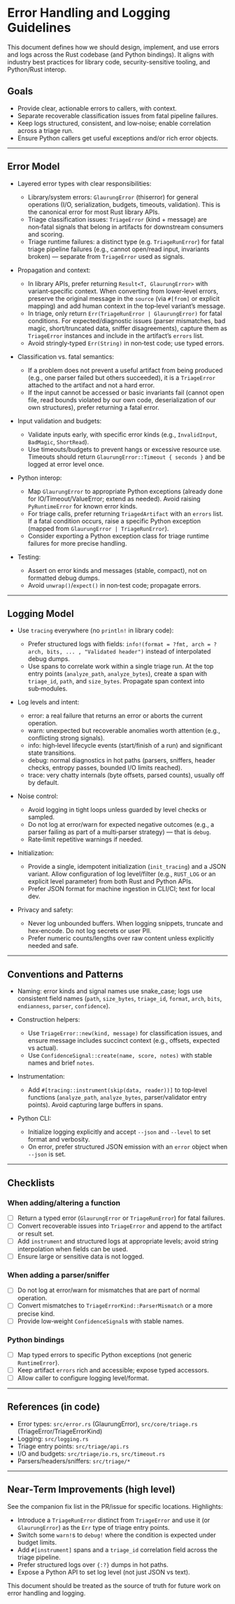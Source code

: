 # Error Handling and Logging Guidelines

This document defines how we should design, implement, and use errors and logs across the Rust codebase (and Python bindings). It aligns with industry best practices for library code, security-sensitive tooling, and Python/Rust interop.

## Goals

- Provide clear, actionable errors to callers, with context.
- Separate recoverable classification issues from fatal pipeline failures.
- Keep logs structured, consistent, and low‑noise; enable correlation across a triage run.
- Ensure Python callers get useful exceptions and/or rich error objects.

---

## Error Model

- Layered error types with clear responsibilities:
  - Library/system errors: `GlaurungError` (thiserror) for general operations (I/O, serialization, budgets, timeouts, validation). This is the canonical error for most Rust library APIs.
  - Triage classification issues: `TriageError` (kind + message) are non‑fatal signals that belong in artifacts for downstream consumers and scoring.
  - Triage runtime failures: a distinct type (e.g. `TriageRunError`) for fatal triage pipeline failures (e.g., cannot open/read input, invariants broken) — separate from `TriageError` used as signals.

- Propagation and context:
  - In library APIs, prefer returning `Result<T, GlaurungError>` with variant‑specific context. When converting from lower‑level errors, preserve the original message in the `source` (via `#[from]` or explicit mapping) and add human context in the top‑level variant’s message.
  - In triage, only return `Err(TriageRunError | GlaurungError)` for fatal conditions. For expected/diagnostic issues (parser mismatches, bad magic, short/truncated data, sniffer disagreements), capture them as `TriageError` instances and include in the artifact’s `errors` list.
  - Avoid stringly‑typed `Err(String)` in non‑test code; use typed errors.

- Classification vs. fatal semantics:
  - If a problem does not prevent a useful artifact from being produced (e.g., one parser failed but others succeeded), it is a `TriageError` attached to the artifact and not a hard error.
  - If the input cannot be accessed or basic invariants fail (cannot open file, read bounds violated by our own code, deserialization of our own structures), prefer returning a fatal error.

- Input validation and budgets:
  - Validate inputs early, with specific error kinds (e.g., `InvalidInput`, `BadMagic`, `ShortRead`).
  - Use timeouts/budgets to prevent hangs or excessive resource use. Timeouts should return `GlaurungError::Timeout { seconds }` and be logged at error level once.

- Python interop:
  - Map `GlaurungError` to appropriate Python exceptions (already done for IO/Timeout/ValueError; extend as needed). Avoid raising `PyRuntimeError` for known error kinds.
  - For triage calls, prefer returning `TriagedArtifact` with an `errors` list. If a fatal condition occurs, raise a specific Python exception (mapped from `GlaurungError | TriageRunError`).
  - Consider exporting a Python exception class for triage runtime failures for more precise handling.

- Testing:
  - Assert on error kinds and messages (stable, compact), not on formatted debug dumps.
  - Avoid `unwrap()`/`expect()` in non‑test code; propagate errors.

---

## Logging Model

- Use `tracing` everywhere (no `println!` in library code):
  - Prefer structured logs with fields: `info!(format = ?fmt, arch = ?arch, bits, ... , "Validated header")` instead of interpolated debug dumps.
  - Use spans to correlate work within a single triage run. At the top entry points (`analyze_path`, `analyze_bytes`), create a span with `triage_id`, `path`, and `size_bytes`. Propagate span context into sub‑modules.

- Log levels and intent:
  - error: a real failure that returns an error or aborts the current operation.
  - warn: unexpected but recoverable anomalies worth attention (e.g., conflicting strong signals).
  - info: high‑level lifecycle events (start/finish of a run) and significant state transitions.
  - debug: normal diagnostics in hot paths (parsers, sniffers, header checks, entropy passes, bounded I/O limits reached).
  - trace: very chatty internals (byte offsets, parsed counts), usually off by default.

- Noise control:
  - Avoid logging in tight loops unless guarded by level checks or sampled.
  - Do not log at error/warn for expected negative outcomes (e.g., a parser failing as part of a multi‑parser strategy) — that is `debug`.
  - Rate‑limit repetitive warnings if needed.

- Initialization:
  - Provide a single, idempotent initialization (`init_tracing`) and a JSON variant. Allow configuration of log level/filter (e.g., `RUST_LOG` or an explicit level parameter) from both Rust and Python APIs.
  - Prefer JSON format for machine ingestion in CLI/CI; text for local dev.

- Privacy and safety:
  - Never log unbounded buffers. When logging snippets, truncate and hex‑encode. Do not log secrets or user PII.
  - Prefer numeric counts/lengths over raw content unless explicitly needed and safe.

---

## Conventions and Patterns

- Naming: error kinds and signal names use snake_case; logs use consistent field names (`path`, `size_bytes`, `triage_id`, `format`, `arch`, `bits`, `endianness`, `parser`, `confidence`).

- Construction helpers:
  - Use `TriageError::new(kind, message)` for classification issues, and ensure message includes succinct context (e.g., offsets, expected vs actual).
  - Use `ConfidenceSignal::create(name, score, notes)` with stable names and brief `notes`.

- Instrumentation:
  - Add `#[tracing::instrument(skip(data, reader))]` to top‑level functions (`analyze_path`, `analyze_bytes`, parser/validator entry points). Avoid capturing large buffers in spans.

- Python CLI:
  - Initialize logging explicitly and accept `--json` and `--level` to set format and verbosity.
  - On error, prefer structured JSON emission with an `error` object when `--json` is set.

---

## Checklists

### When adding/altering a function

- [ ] Return a typed error (`GlaurungError` or `TriageRunError`) for fatal failures.
- [ ] Convert recoverable issues into `TriageError` and append to the artifact or result set.
- [ ] Add `instrument` and structured logs at appropriate levels; avoid string interpolation when fields can be used.
- [ ] Ensure large or sensitive data is not logged.

### When adding a parser/sniffer

- [ ] Do not log at error/warn for mismatches that are part of normal operation.
- [ ] Convert mismatches to `TriageErrorKind::ParserMismatch` or a more precise kind.
- [ ] Provide low‑weight `ConfidenceSignal`s with stable names.

### Python bindings

- [ ] Map typed errors to specific Python exceptions (not generic `RuntimeError`).
- [ ] Keep artifact `errors` rich and accessible; expose typed accessors.
- [ ] Allow caller to configure logging level/format.

---

## References (in code)

- Error types: `src/error.rs` (GlaurungError), `src/core/triage.rs` (TriageError/TriageErrorKind)
- Logging: `src/logging.rs`
- Triage entry points: `src/triage/api.rs`
- I/O and budgets: `src/triage/io.rs`, `src/timeout.rs`
- Parsers/headers/sniffers: `src/triage/*`

---

## Near‑Term Improvements (high level)

See the companion fix list in the PR/issue for specific locations. Highlights:

- Introduce a `TriageRunError` distinct from `TriageError` and use it (or `GlaurungError`) as the `Err` type of triage entry points.
- Switch some `warn!`s to `debug!` where the condition is expected under budget limits.
- Add `#[instrument]` spans and a `triage_id` correlation field across the triage pipeline.
- Prefer structured logs over `{:?}` dumps in hot paths.
- Expose a Python API to set log level (not just JSON vs text).

This document should be treated as the source of truth for future work on error handling and logging.

